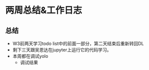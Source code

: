 # 两周总结&工作日志
## 总结
- W3前两天学习todo list中的前面一部分，第二天结束后重新转回DL
- 剩下三天跟吴恩达在jupyter上运行它的代码学习。
- 本周都在调试yolo
  - 调试结果